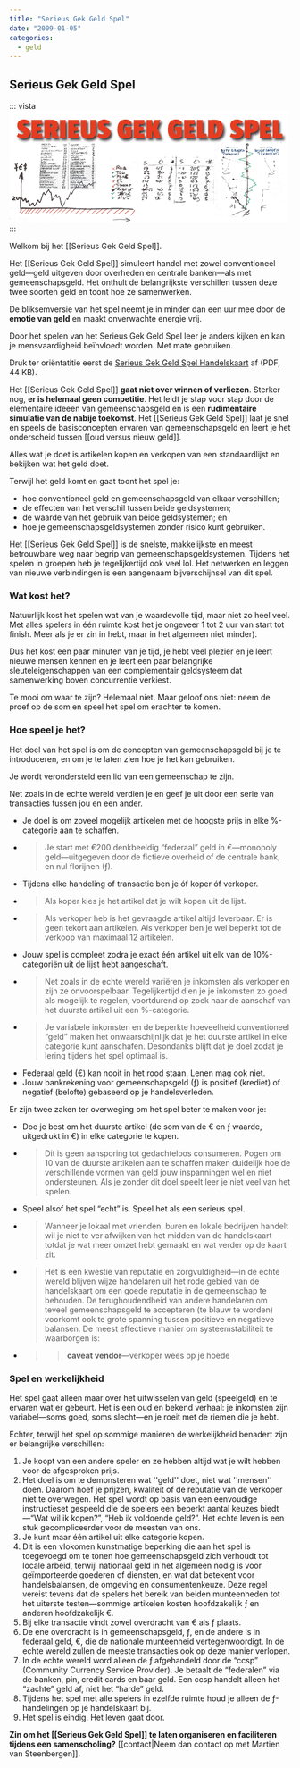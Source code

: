 ```yaml
---
title: "Serieus Gek Geld Spel"
date: "2009-01-05"
categories:
  - geld
---
```

## Serieus Gek Geld Spel

::: vista
<img src="serieus-gek-geld-spel-vista.png"/>
:::

Welkom bij het [[Serieus Gek Geld Spel]].

Het [[Serieus Gek Geld Spel]] simuleert handel met zowel conventioneel geld—geld uitgeven door overheden en centrale banken—als met gemeenschapsgeld. Het onthult de belangrijkste verschillen tussen deze twee soorten geld en toont hoe ze samenwerken.

De bliksemversie van het spel neemt je in minder dan een uur mee door de **emotie van geld** en maakt onverwachte energie vrij.

<div class="warning" lang="nl">
Door het spelen van het Serieus Gek Geld Spel leer je anders kijken en kan je mensvaardigheid beïnvloedt worden. Met mate gebruiken.
</div>


Druk ter oriëntatitie eerst de [Serieus Gek Geld Spel Handelskaart](http://aardbron.nl/wp-content/uploads/2008/10/serieus-gek-geld-spel.pdf) af (PDF, 44 KB).

Het [[Serieus Gek Geld Spel]] **gaat niet over winnen of verliezen**. Sterker nog, **er is helemaal geen competitie**. Het leidt je stap voor stap door de elementaire ideeën van gemeenschapsgeld en is een **rudimentaire simulatie van de nabije toekomst**. Het [[Serieus Gek Geld Spel]] laat je snel en speels de basisconcepten ervaren van gemeenschapsgeld en leert je het onderscheid tussen [[oud versus nieuw geld]].

Alles wat je doet is artikelen kopen en verkopen van een standaardlijst en bekijken wat het geld doet.

Terwijl het geld komt en gaat toont het spel je:

- hoe conventioneel geld en gemeenschapsgeld van elkaar verschillen;
- de effecten van het verschil tussen beide geldsystemen;
- de waarde van het gebruik van beide geldsystemen; en
- hoe je gemeenschapsgeldsystemen zonder risico kunt gebruiken.

Het [[Serieus Gek Geld Spel]] is de snelste, makkelijkste en meest betrouwbare weg naar begrip van gemeenschapsgeldsystemen. Tijdens het spelen in groepen heb je tegelijkertijd ook veel lol. Het netwerken en leggen van nieuwe verbindingen is een aangenaam bijverschijnsel van dit spel.

### Wat kost het?

Natuurlijk kost het spelen wat van je waardevolle tijd, maar niet zo heel veel. Met alles spelers in één ruimte kost het je ongeveer 1 tot 2 uur van start tot finish. Meer als je er zin in hebt, maar in het algemeen niet minder).

Dus het kost een paar minuten van je tijd, je hebt veel plezier en je leert nieuwe mensen kennen en je leert een paar belangrijke sleuteleigenschappen van een complementair geldsysteem dat samenwerking boven concurrentie verkiest.

Te mooi om waar te zijn? Helemaal niet. Maar geloof ons niet: neem de proef op de som en speel het spel om erachter te komen.

### Hoe speel je het?

Het doel van het spel is om de concepten van gemeenschapsgeld bij je te introduceren, en om je te laten zien hoe je het kan gebruiken.

Je wordt verondersteld een lid van een gemeenschap te zijn.

Net zoals in de echte wereld verdien je en geef je uit door een serie van transacties tussen jou en een ander.

- Je doel is om zoveel mogelijk artikelen met de hoogste prijs in elke %-categorie aan te schaffen.
- > Je start met €200 denkbeeldig “federaal” geld in €—monopoly geld—uitgegeven door de fictieve overheid of de centrale bank, en nul florijnen (ƒ).
- Tijdens elke handeling of transactie ben je óf koper óf verkoper.
- > Als koper kies je het artikel dat je wilt kopen uit de lijst.
- > Als verkoper heb is het gevraagde artikel altijd leverbaar. Er is geen tekort aan artikelen. Als verkoper ben je wel beperkt tot de verkoop van maximaal 12 artikelen.
- Jouw spel is compleet zodra je exact één artikel uit elk van de 10%-categoriën uit de lijst hebt aangeschaft.
- > Net zoals in de echte wereld variëren je inkomsten als verkoper en zijn ze onvoorspelbaar. Tegelijkertijd dien je je inkomsten zo goed als mogelijk te regelen, voortdurend op zoek naar de aanschaf van het duurste artikel uit een %-categorie.
- > Je variabele inkomsten en de beperkte hoeveelheid conventioneel “geld” maken het onwaarschijnlijk dat je het duurste artikel in elke categorie kunt aanschafen. Desondanks blijft dat je doel zodat je lering tijdens het spel optimaal is.
- Federaal geld (€) kan nooit in het rood staan. Lenen mag ook niet.
- Jouw bankrekening voor gemeenschapsgeld (ƒ) is positief (krediet) of negatief (belofte) gebaseerd op je handelsverleden.

Er zijn twee zaken ter overweging om het spel beter te maken voor je:

- Doe je best om het duurste artikel (de som van de € en ƒ waarde, uitgedrukt in €) in elke categorie te kopen.
- > Dit is geen aansporing tot gedachteloos consumeren. Pogen om 10 van de duurste artikelen aan te schaffen maken duidelijk hoe de verschillende vormen van geld jouw inspanningen wel en niet ondersteunen. Als je zonder dit doel speelt leer je niet veel van het spelen.
- Speel alsof het spel “echt” is. Speel het als een serieus spel.
- > Wanneer je lokaal met vrienden, buren en lokale bedrijven handelt wil je niet te ver afwijken van het midden van de handelskaart totdat je wat meer omzet hebt gemaakt en wat verder op de kaart zit.
- > Het is een kwestie van reputatie en zorgvuldigheid—in de echte wereld blijven wijze handelaren uit het rode gebied van de handelskaart om een goede reputatie in de gemeenschap te behouden. De terughoudendheid van andere handelaren om teveel gemeenschapsgeld te accepteren (te blauw te worden) voorkomt ook te grote spanning tussen positieve en negatieve balansen. De meest effectieve manier om systeemstabiliteit te waarborgen is:
- > > **caveat vendor**—verkoper wees op je hoede

### Spel en werkelijkheid

Het spel gaat alleen maar over het uitwisselen van geld (speelgeld) en te ervaren wat er gebeurt. Het is een oud en bekend verhaal: je inkomsten zijn variabel—soms goed, soms slecht—en je roeit met de riemen die je hebt.

Echter, terwijl het spel op sommige manieren de werkelijkheid benadert zijn er belangrijke verschillen:

1. Je koopt van een andere speler en ze hebben altijd wat je wilt hebben voor de afgesproken prijs.
1. Het doel is om te demonsteren wat ''geld'' doet, niet wat ''mensen'' doen. Daarom hoef je prijzen, kwaliteit of de reputatie van de verkoper niet te overwegen. Het spel wordt op basis van een eenvoudige instructieset gespeeld die de spelers een beperkt aantal keuzes biedt—“Wat wil ik kopen?”, “Heb ik voldoende geld?”. Het echte leven is een stuk gecompliceerder voor de meesten van ons.
1. Je kunt maar één artikel uit elke categorie kopen.
1. Dit is een vlokomen kunstmatige beperking die aan het spel is toegevoegd om te tonen hoe gemeenschapsgeld zich verhoudt tot locale arbeid, terwijl nationaal geld in het algemeen nodig is voor geïmporteerde goederen of diensten, en wat dat betekent voor handelsbalansen, de omgeving en consumentenkeuze. Deze regel vereist tevens dat de spelers het bereik van beiden munteenheden tot het uiterste testen—sommige artikelen kosten hoofdzakelijk ƒ en anderen hoofdzakelijk €.
1. Bij elke transactie vindt zowel overdracht van € als ƒ plaats.
1. De ene overdracht is in gemeenschapsgeld, ƒ, en de andere is in federaal geld, €, die de nationale munteenheid vertegenwoordigt. In de echte wereld zullen de meeste transacties ook op deze manier verlopen.
1. In de echte wereld word alleen de ƒ afgehandeld door de “ccsp” (Community Currency Service Provider). Je betaalt de “federalen” via de banken, pin, credit cards en baar geld. Een ccsp handelt alleen het “zachte” geld af, niet het “harde” geld.
1. Tijdens het spel met alle spelers in ezelfde ruimte houd je alleen de ƒ-handelingen op je handelskaart bij.
1. Het spel is eindig. Het leven gaat door.

**Zin om het [[Serieus Gek Geld Spel]] te laten organiseren en faciliteren tijdens een samenscholing?** [[contact|Neem dan contact op met Martien van Steenbergen]].